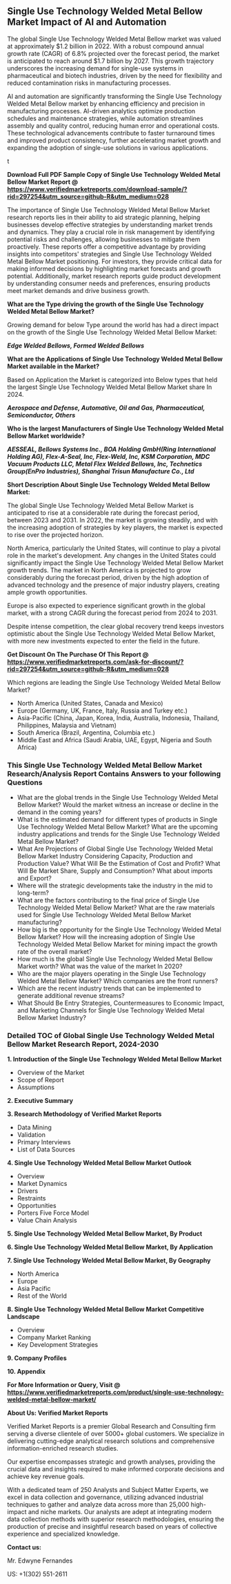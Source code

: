 <h2>Single Use Technology Welded Metal Bellow Market Impact of AI and Automation</h2><p>The global Single Use Technology Welded Metal Bellow market was valued at approximately $1.2 billion in 2022. With a robust compound annual growth rate (CAGR) of 6.8% projected over the forecast period, the market is anticipated to reach around $1.7 billion by 2027. This growth trajectory underscores the increasing demand for single-use systems in pharmaceutical and biotech industries, driven by the need for flexibility and reduced contamination risks in manufacturing processes.</p><p>AI and automation are significantly transforming the Single Use Technology Welded Metal Bellow market by enhancing efficiency and precision in manufacturing processes. AI-driven analytics optimize production schedules and maintenance strategies, while automation streamlines assembly and quality control, reducing human error and operational costs. These technological advancements contribute to faster turnaround times and improved product consistency, further accelerating market growth and expanding the adoption of single-use solutions in various applications.</p>t</p><p id="" class=""><strong>Download Full PDF Sample Copy of Single Use Technology Welded Metal Bellow Market Report @ <a href="https://www.verifiedmarketreports.com/download-sample/?rid=297254&utm_source=github-R&utm_medium=028" target="_blank">https://www.verifiedmarketreports.com/download-sample/?rid=297254&utm_source=github-R&utm_medium=028</a></strong></p><p>The importance of&nbsp;Single Use Technology Welded Metal Bellow Market research reports lies in their ability to aid strategic planning, helping businesses develop effective strategies by understanding market trends and dynamics. They play a crucial role in risk management by identifying potential risks and challenges, allowing businesses to mitigate them proactively. These reports offer a competitive advantage by providing insights into competitors' strategies and Single Use Technology Welded Metal Bellow Market positioning. For investors, they provide critical data for making informed decisions by highlighting market forecasts and growth potential. Additionally, market research reports guide product development by understanding consumer needs and preferences, ensuring products meet market demands and drive business growth.</p><p><strong>What are the&nbsp;Type driving the growth of the Single Use Technology Welded Metal Bellow Market?</strong></p><p id="" class="">Growing demand for below Type around the world has had a direct impact on the growth of the Single Use Technology Welded Metal Bellow Market:</p><em><strong>Edge Welded Bellows, Formed Welded Bellows</strong></em></p><strong>What are the&nbsp;Applications&nbsp;of Single Use Technology Welded Metal Bellow Market available in the Market?</strong></p><p id="" class="">Based on Application the Market is categorized into Below types that held the largest Single Use Technology Welded Metal Bellow Market share In 2024.</p><em><strong>Aerospace and Defense, Automative, Oil and Gas, Pharmaceutical, Semiconductor, Others</strong></em></p><strong>Who is the largest Manufacturers of Single Use Technology Welded Metal Bellow Market worldwide?</strong></p><p><em><strong>AESSEAL, Bellows Systems Inc., BOA Holding GmbH(Ring International Holding AG), Flex-A-Seal, Inc, Flex-Weld, Inc, KSM Corporation, MDC Vacuum Products LLC, Metal Flex Welded Bellows, Inc, Technetics Group(EnPro Industries), Shanghai Trisun Manufacture Co., Ltd</strong></em></p><p id="" class=""><strong>Short Description About Single Use Technology Welded Metal Bellow Market:</strong></p><p>The global Single Use Technology Welded Metal Bellow Market is anticipated to rise at a considerable rate during the forecast period, between 2023 and 2031. In 2022, the market is growing steadily, and with the increasing adoption of strategies by key players, the market is expected to rise over the projected horizon.</p><p>North America, particularly the United States, will continue to play a pivotal role in the market's development. Any changes in the United States could significantly impact the Single Use Technology Welded Metal Bellow Market growth trends. The market in North America is projected to grow considerably during the forecast period, driven by the high adoption of advanced technology and the presence of major industry players, creating ample growth opportunities.</p><p>Europe is also expected to experience significant growth in the global market, with a strong CAGR during the forecast period from 2024 to 2031.</p><p>Despite intense competition, the clear global recovery trend keeps investors optimistic about the Single Use Technology Welded Metal Bellow Market, with more new investments expected to enter the field in the future.</p><p id="" class=""><strong>Get Discount On The Purchase Of This Report @ <a href="https://www.verifiedmarketreports.com/ask-for-discount/?rid=297254&utm_source=github-R&utm_medium=028" target="_blank">https://www.verifiedmarketreports.com/ask-for-discount/?rid=297254&utm_source=github-R&utm_medium=028</a></strong></p>Which regions are leading the Single Use Technology Welded Metal Bellow Market?</p><ul><li>North America (United States, Canada and Mexico)</li><li>Europe (Germany, UK, France, Italy, Russia and Turkey etc.)</li><li>Asia-Pacific (China, Japan, Korea, India, Australia, Indonesia, Thailand, Philippines, Malaysia and Vietnam)</li><li>South America (Brazil, Argentina, Columbia etc.)</li><li>Middle East and Africa (Saudi Arabia, UAE, Egypt, Nigeria and South Africa)</li></ul><h3 id="" class="">This Single Use Technology Welded Metal Bellow Market Research/Analysis Report Contains Answers to your following Questions</h3><ul><li>What are the global trends in the Single Use Technology Welded Metal Bellow Market? Would the market witness an increase or decline in the demand in the coming years?</li><li>What is the estimated demand for different types of products in Single Use Technology Welded Metal Bellow Market? What are the upcoming industry applications and trends for the Single Use Technology Welded Metal Bellow Market?</li><li>What Are Projections of Global Single Use Technology Welded Metal Bellow Market Industry Considering Capacity, Production and Production Value? What Will Be the Estimation of Cost and Profit? What Will Be Market Share, Supply and Consumption? What about imports and Export?</li><li>Where will the strategic developments take the industry in the mid to long-term?</li><li>What are the factors contributing to the final price of Single Use Technology Welded Metal Bellow Market? What are the raw materials used for Single Use Technology Welded Metal Bellow Market manufacturing?</li><li>How big is the opportunity for the Single Use Technology Welded Metal Bellow Market? How will the increasing adoption of Single Use Technology Welded Metal Bellow Market for mining impact the growth rate of the overall market?</li><li>How much is the global Single Use Technology Welded Metal Bellow Market worth? What was the value of the market In 2020?</li><li>Who are the major players operating in the Single Use Technology Welded Metal Bellow Market? Which companies are the front runners?</li><li>Which are the recent industry trends that can be implemented to generate additional revenue streams?</li><li>What Should Be Entry Strategies, Countermeasures to Economic Impact, and Marketing Channels for Single Use Technology Welded Metal Bellow Market Industry?</li></ul><h3 id="" class="">Detailed TOC of Global Single Use Technology Welded Metal Bellow Market Research Report, 2024-2030</h3><p id="" class=""><strong>1. Introduction of the Single Use Technology Welded Metal Bellow Market</strong></p><ul><li>Overview of the Market</li><li>Scope of Report</li><li>Assumptions</li></ul><p id="" class=""><strong>2. Executive Summary</strong></p><p id="" class=""><strong>3. Research Methodology of Verified Market Reports</strong></p><ul><li>Data Mining</li><li>Validation</li><li>Primary Interviews</li><li>List of Data Sources</li></ul><p id="" class=""><strong>4. Single Use Technology Welded Metal Bellow Market Outlook</strong></p><ul><li>Overview</li><li>Market Dynamics</li><li>Drivers</li><li>Restraints</li><li>Opportunities</li><li>Porters Five Force Model</li><li>Value Chain Analysis</li></ul><p id="" class=""><strong>5. Single Use Technology Welded Metal Bellow Market, By Product</strong></p><p id="" class=""><strong>6. Single Use Technology Welded Metal Bellow Market, By Application</strong></p><p id="" class=""><strong>7. Single Use Technology Welded Metal Bellow Market, By Geography</strong></p><ul><li>North America</li><li>Europe</li><li>Asia Pacific</li><li>Rest of the World</li></ul><p id="" class=""><strong>8. Single Use Technology Welded Metal Bellow Market Competitive Landscape</strong></p><ul><li>Overview</li><li>Company Market Ranking</li><li>Key Development Strategies</li></ul><p id="" class=""><strong>9. Company Profiles</strong></p><p id="" class=""><strong>10. Appendix</strong></p><p id="" class=""><strong>For More Information or Query, Visit @ <a href="https://www.verifiedmarketreports.com/product/single-use-technology-welded-metal-bellow-market/" target="_blank">https://www.verifiedmarketreports.com/product/single-use-technology-welded-metal-bellow-market/</a></strong></p><p id="" class=""><strong>About Us: Verified Market Reports</strong></p><p id="" class="">Verified Market Reports is a premier Global Research and Consulting firm serving a diverse clientele of over 5000+ global customers. We specialize in delivering cutting-edge analytical research solutions and comprehensive information-enriched research studies.</p><p id="" class="">Our expertise encompasses strategic and growth analyses, providing the crucial data and insights required to make informed corporate decisions and achieve key revenue goals.</p><p id="" class="">With a dedicated team of 250 Analysts and Subject Matter Experts, we excel in data collection and governance, utilizing advanced industrial techniques to gather and analyze data across more than 25,000 high-impact and niche markets. Our analysts are adept at integrating modern data collection methods with superior research methodologies, ensuring the production of precise and insightful research based on years of collective experience and specialized knowledge.</p><p id="" class=""><strong>Contact us:</strong></p><p id="" class="">Mr. Edwyne Fernandes</p><p id="" class="">US: +1(302) 551-2611</p>